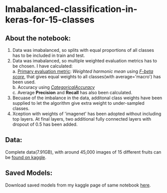 # Imabalanced-classification-in-keras-for-15-classes

## About the notebook:

1. Data was imabalanced, so splits with equal proportions of all classes has to be included in train and test.
2. Data was imabalanced, so multiple weighted evaluation metrics has to be chosen. I have calculated:  
    a. <u>Primary evaluation metric</u>: <i>Weighted harmonic mean</i> using <a href='https://www.tensorflow.org/addons/api_docs/python/tfa/metrics/FBetaScore'><i>F-beta score</i></a>, that gives equal weights to all classes(with average='macro') has been used.  
    b. Accuracy using <a href='https://www.tensorflow.org/api_docs/python/tf/keras/metrics/CategoricalAccuracy'><i>CategoricalAccuracy</i></a>  
    c. Average <b>Precision</b> and <b>Recall</b> has also been calculated.  
3. Becuase of the imbalance in the data, additonal class weights have been supplied to let the algorithm give extra weight to under-sampled classes.  
4. Xception with weights of 'imagenet' has been adopted without including top layers. At final layers, two additional fully connected layers with dropout of 0.5 has been added.

## Data:
Complete data(7.91GB), with around 45,000 images of 15 different fruits can be <a href=https://www.kaggle.com/chrisfilo/fruit-recognition>found on kaggle</a>.

## Saved Models:
Download saved models from my kaggle page of same notebook <a href=https://www.kaggle.com/naveen9697/imbalanced-classification-on-fruits/output>here</a>.
